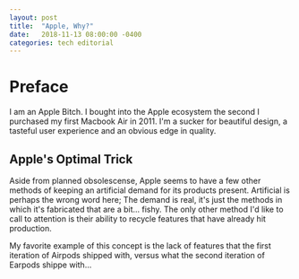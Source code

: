 ```yaml
---
layout: post
title:  "Apple, Why?"
date:   2018-11-13 08:00:00 -0400
categories: tech editorial
---
```


# Preface
I am an Apple Bitch. I bought into the Apple ecosystem the second I purchased my first Macbook Air in 2011. I'm a sucker for beautiful design, a tasteful user experience and an obvious edge in quality.

## Apple's Optimal Trick
Aside from planned obsolescense, Apple seems to have a few other methods of keeping an artificial demand for its products present. Artificial is perhaps the wrong word here; The demand is real, it's just the methods in which it's fabricated that are a bit... fishy. The only other method I'd like to call to attention is their ability to recycle features that have already hit production.

My favorite example of this concept is the lack of features that the first iteration of Airpods shipped with, versus what the second iteration of Earpods shippe with...
